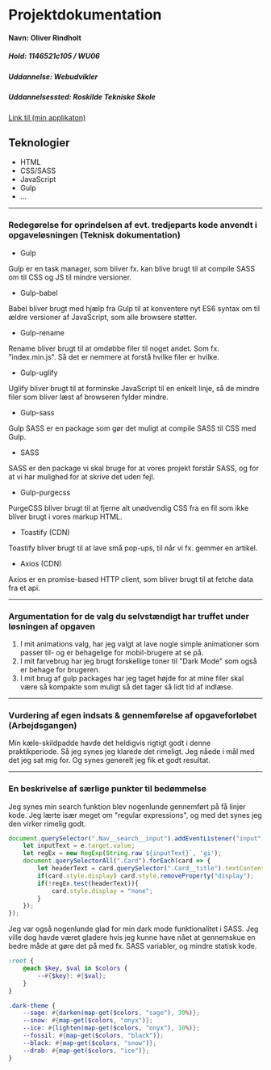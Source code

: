 # Projektdokumentation

#### Navn: Oliver Rindholt

##### Hold: 1146521c105 / WU06

##### Uddannelse: Webudvikler

##### Uddannelsessted: Roskilde Tekniske Skole

[Link til (min applikaton)](http://nogether.netlify.com/)


## Teknologier

-   HTML
-   CSS/SASS
-   JavaScript
-   Gulp
-   ...

---



### Redegørelse for oprindelsen af evt. tredjeparts kode anvendt i opgaveløsningen (Teknisk dokumentation)

- Gulp

Gulp er en task manager, som bliver fx. kan blive brugt til at compile SASS om til CSS og JS til mindre versioner.

- Gulp-babel

Babel bliver brugt med hjælp fra Gulp til at konventere nyt ES6 syntax om til ældre versioner af JavaScript, som alle browsere støtter.

- Gulp-rename

Rename bliver brugt til at omdøbbe filer til noget andet. Som fx. "index.min.js". Så det er nemmere at forstå hvilke filer er hvilke.

- Gulp-uglify

Uglify bliver brugt til at forminske JavaScript til en enkelt linje, så de mindre filer som bliver læst af browseren fylder mindre.

- Gulp-sass

Gulp SASS er en package som gør det muligt at compile SASS til CSS med Gulp.

- SASS

SASS er den package vi skal bruge for at vores projekt forstår SASS, og for at vi har mulighed for at skrive det uden fejl.

- Gulp-purgecss

PurgeCSS bliver brugt til at fjerne alt unødvendig CSS fra en fil som ikke bliver brugt i vores markup HTML.

- Toastify (CDN)

Toastify bliver brugt til at lave små pop-ups, til når vi fx. gemmer en artikel.

- Axios (CDN)

Axios er en promise-based HTTP client, som bliver brugt til at fetche data fra et api.

---

### Argumentation for de valg du selvstændigt har truffet under løsningen af opgaven

1. I mit animations valg, har jeg valgt at lave nogle simple animationer som passer til- og er behagelige for mobil-brugere at se på. 
2. I mit farvebrug har jeg brugt forskellige toner til "Dark Mode" som også er behage for brugeren.
3. I mit brug af gulp packages har jeg taget højde for at mine filer skal være så kompakte som muligt så det tager så lidt tid af indlæse.


---
### Vurdering af egen indsats & gennemførelse af opgaveforløbet (Arbejdsgangen)

Min kæle-skildpadde havde det heldigvis rigtigt godt i denne praktikperiode. Så jeg synes jeg klarede det rimeligt. Jeg nåede i mål med det jeg sat mig for. Og synes generelt jeg fik et godt resultat.

---
### En beskrivelse af særlige punkter til bedømmelse

Jeg synes min search funktion blev nogenlunde gennemført på få linjer kode. Jeg lærte især meget om "regular expressions", og med det synes jeg den virker rimelig godt.
```js
document.querySelector(".Nav__search__input").addEventListener("input", (e) => {
    let inputText = e.target.value;
    let regEx = new RegExp(String.raw`${inputText}`, 'gi');
    document.querySelectorAll(".Card").forEach(card => {
        let headerText = card.querySelector(".Card__title").textContent;
        if(card.style.display) card.style.removeProperty("display");
        if(!regEx.test(headerText)){
            card.style.display = "none";
        }
    });
});
```

Jeg var også nogenlunde glad for min dark mode funktionalitet i SASS. Jeg ville dog havde været gladere hvis jeg kunne have nået at gennemskue en bedre måde at gøre det på med fx. SASS variabler, og mindre statisk kode.
```scss
:root {
    @each $key, $val in $colors {
        --#{$key}: #{$val};
    }
}

.dark-theme {
    --sage: #{darken(map-get($colors, "sage"), 20%)};
    --snow: #{map-get($colors, "onyx")};
    --ice: #{lighten(map-get($colors, "onyx"), 10%)};
    --fossil: #{map-get($colors, "black")};
    --black: #{map-get($colors, "snow")};
    --drab: #{map-get($colors, "ice")};
}
```

